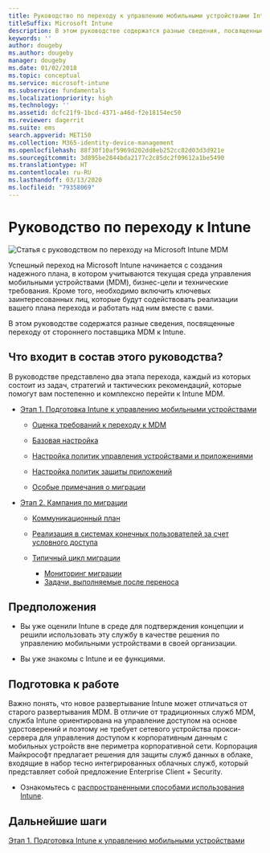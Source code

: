 ```yaml
---
title: Руководство по переходу к управлению мобильными устройствами Intune
titleSuffix: Microsoft Intune
description: В этом руководстве содержатся разные сведения, посвященные переходу от стороннего поставщика MDM к Microsoft Intune.
keywords: ''
author: dougeby
ms.author: dougeby
manager: dougeby
ms.date: 01/02/2018
ms.topic: conceptual
ms.service: microsoft-intune
ms.subservice: fundamentals
ms.localizationpriority: high
ms.technology: ''
ms.assetid: dcfc21f9-1bcd-4371-a46d-f2e18154ec50
ms.reviewer: dagerrit
ms.suite: ems
search.appverid: MET150
ms.collection: M365-identity-device-management
ms.openlocfilehash: 88f30f10af5969d202dd8eb252cc82d03d3d921e
ms.sourcegitcommit: 3d895be2844bda2177c2c85dc2f09612a1be5490
ms.translationtype: HT
ms.contentlocale: ru-RU
ms.lasthandoff: 03/13/2020
ms.locfileid: "79358069"
---
```

# <a name="intune-migration-guide"></a>Руководство по переходу к Intune

![Статья с руководством по переходу на Microsoft Intune MDM](./media/migration-guide/MDM-migration-guide-art.PNG)

Успешный переход на Microsoft Intune начинается с создания надежного плана, в котором учитываются текущая среда управления мобильными устройствами (MDM), бизнес-цели и технические требования. Кроме того, необходимо включить ключевых заинтересованных лиц, которые будут содействовать реализации вашего плана перехода и работать над ним вместе с вами.

В этом руководстве содержатся разные сведения, посвященные переходу от стороннего поставщика MDM к Intune.

## <a name="whats-included-in-this-guide"></a>Что входит в состав этого руководства?

В руководстве представлено два этапа перехода, каждый из которых состоит из задач, стратегий и тактических рекомендаций, которые помогут вам постепенно и комплексно перейти к Intune MDM.

- [Этап 1. Подготовка Intune к управлению мобильными устройствами](migration-guide-prepare.md)

  - [Оценка требований к переходу к MDM](migration-guide-prepare.md#assess-mdm-requirements)

  - [Базовая настройка](migration-guide-setup.md)

  - [Настройка политик управления устройствами и приложениями](migration-guide-configure-policies.md)

  - [Настройка политик защиты приложений](../apps/app-protection-policies.md)

  - [Особые примечания о миграции](migration-guide-considerations.md)

- [Этап 2. Кампания по миграции](migration-guide-campaign.md)

  - [Коммуникационный план](migration-guide-communication-plan.md)

  - [Реализация в системах конечных пользователей за счет условного доступа](migration-guide-drive-adoption.md)

  - [Типичный цикл миграции](migration-guide-cycle.md)
    - [Мониторинг миграции](migration-guide-cycle.md#monitoring-migration)
    - [Задачи, выполняемые после переноса](migration-guide-cycle.md#post-migration)

## <a name="assumptions"></a>Предположения

- Вы уже оценили Intune в среде для подтверждения концепции и решили использовать эту службу в качестве решения по управлению мобильными устройствами в своей организации.

- Вы уже знакомы с Intune и ее функциями.

## <a name="before-you-begin"></a>Подготовка к работе

Важно понять, что новое развертывание Intune может отличаться от старого развертывания MDM. В отличие от традиционных служб MDM, служба Intune ориентирована на управление доступом на основе удостоверений и поэтому не требует сетевого устройства прокси-сервера для управления доступом к корпоративным данным с мобильных устройств вне периметра корпоративной сети. Корпорация Майкрософт предлагает решения для защиты служб данных в облаке, входящие в набор тесно интегрированных облачных служб, который представляет собой предложение Enterprise Client + Security.

- Ознакомьтесь с [распространенными способами использования Intune](common-scenarios.md).

## <a name="next-steps"></a>Дальнейшие шаги

[Этап 1. Подготовка Intune к управлению мобильными устройствами](migration-guide-prepare.md)
